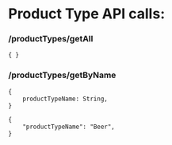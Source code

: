# Product Type API calls:

### /productTypes/getAll
	{ }

### /productTypes/getByName
    {
	    productTypeName: String,
    }

    {
	    "productTypeName": "Beer",
    }
